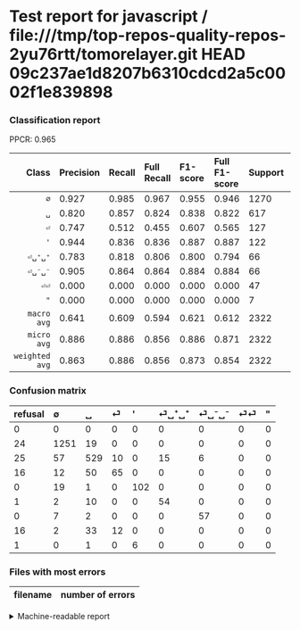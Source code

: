 # Test report for javascript / file:///tmp/top-repos-quality-repos-2yu76rtt/tomorelayer.git HEAD 09c237ae1d8207b6310cdcd2a5c0002f1e839898

### Classification report

PPCR: 0.965

| Class | Precision | Recall | Full Recall | F1-score | Full F1-score | Support | Full Support | PPCR |
|------:|:----------|:-------|:------------|:---------|:---------|:--------|:-------------|:-----|
| `∅` | 0.927| 0.985| 0.967| 0.955| 0.946| 1270| 1294| 0.981 |
| `␣` | 0.820| 0.857| 0.824| 0.838| 0.822| 617| 642| 0.961 |
| `⏎` | 0.747| 0.512| 0.455| 0.607| 0.565| 127| 143| 0.888 |
| `'` | 0.944| 0.836| 0.836| 0.887| 0.887| 122| 122| 1.000 |
| `⏎␣⁺␣⁺` | 0.783| 0.818| 0.806| 0.800| 0.794| 66| 67| 0.985 |
| `⏎␣⁻␣⁻` | 0.905| 0.864| 0.864| 0.884| 0.884| 66| 66| 1.000 |
| `⏎⏎` | 0.000| 0.000| 0.000| 0.000| 0.000| 47| 63| 0.746 |
| `"` | 0.000| 0.000| 0.000| 0.000| 0.000| 7| 8| 0.875 |
| `macro avg` | 0.641| 0.609| 0.594| 0.621| 0.612| 2322| 2405| 0.965 |
| `micro avg` | 0.886| 0.886| 0.856| 0.886| 0.871| 2322| 2405| 0.965 |
| `weighted avg` | 0.863| 0.886| 0.856| 0.873| 0.854| 2322| 2405| 0.965 |

### Confusion matrix

|refusal|  ∅| ␣| ⏎| '| ⏎␣⁺␣⁺| ⏎␣⁻␣⁻| ⏎⏎| "| 
|:---|:---|:---|:---|:---|:---|:---|:---|:---|
|0 |0 |0 |0 |0 |0 |0 |0 |0 |
|24 |1251 |19 |0 |0 |0 |0 |0 |0 |
|25 |57 |529 |10 |0 |15 |6 |0 |0 |
|16 |12 |50 |65 |0 |0 |0 |0 |0 |
|0 |19 |1 |0 |102 |0 |0 |0 |0 |
|1 |2 |10 |0 |0 |54 |0 |0 |0 |
|0 |7 |2 |0 |0 |0 |57 |0 |0 |
|16 |2 |33 |12 |0 |0 |0 |0 |0 |
|1 |0 |1 |0 |6 |0 |0 |0 |0 |

### Files with most errors

| filename | number of errors|
|:----:|:-----|

<details>
    <summary>Machine-readable report</summary>
```json
{
  "cl_report": {"\"": {"f1-score": 0.0, "precision": 0.0, "recall": 0.0, "support": 7}, "\u0027": {"f1-score": 0.8869565217391304, "precision": 0.9444444444444444, "recall": 0.8360655737704918, "support": 122}, "macro avg": {"f1-score": 0.6214334677563422, "precision": 0.6407203983833111, "recall": 0.6090135676887353, "support": 2322}, "micro avg": {"f1-score": 0.8863049095607235, "precision": 0.8863049095607235, "recall": 0.8863049095607235, "support": 2322}, "weighted avg": {"f1-score": 0.8727598669079696, "precision": 0.8632110529294621, "recall": 0.8863049095607235, "support": 2322}, "\u2205": {"f1-score": 0.9549618320610688, "precision": 0.9266666666666666, "recall": 0.9850393700787402, "support": 1270}, "\u23ce": {"f1-score": 0.6074766355140185, "precision": 0.7471264367816092, "recall": 0.5118110236220472, "support": 127}, "\u23ce\u23ce": {"f1-score": 0.0, "precision": 0.0, "recall": 0.0, "support": 47}, "\u23ce\u2423\u207a\u2423\u207a": {"f1-score": 0.8, "precision": 0.782608695652174, "recall": 0.8181818181818182, "support": 66}, "\u23ce\u2423\u207b\u2423\u207b": {"f1-score": 0.8837209302325582, "precision": 0.9047619047619048, "recall": 0.8636363636363636, "support": 66}, "\u2423": {"f1-score": 0.838351822503962, "precision": 0.8201550387596899, "recall": 0.8573743922204214, "support": 617}},
  "cl_report_full": {"\"": {"f1-score": 0.0, "precision": 0.0, "recall": 0.0, "support": 8}, "\u0027": {"f1-score": 0.8869565217391304, "precision": 0.9444444444444444, "recall": 0.8360655737704918, "support": 122}, "macro avg": {"f1-score": 0.6122966008883344, "precision": 0.6407203983833111, "recall": 0.5938718483104739, "support": 2405}, "micro avg": {"f1-score": 0.87074254283901, "precision": 0.8863049095607235, "recall": 0.8557172557172558, "support": 2405}, "weighted avg": {"f1-score": 0.8535704483460065, "precision": 0.8564892193577386, "recall": 0.8557172557172558, "support": 2405}, "\u2205": {"f1-score": 0.9462934947049925, "precision": 0.9266666666666666, "recall": 0.9667697063369397, "support": 1294}, "\u23ce": {"f1-score": 0.5652173913043478, "precision": 0.7471264367816092, "recall": 0.45454545454545453, "support": 143}, "\u23ce\u23ce": {"f1-score": 0.0, "precision": 0.0, "recall": 0.0, "support": 63}, "\u23ce\u2423\u207a\u2423\u207a": {"f1-score": 0.7941176470588236, "precision": 0.782608695652174, "recall": 0.8059701492537313, "support": 67}, "\u23ce\u2423\u207b\u2423\u207b": {"f1-score": 0.8837209302325582, "precision": 0.9047619047619048, "recall": 0.8636363636363636, "support": 66}, "\u2423": {"f1-score": 0.822066822066822, "precision": 0.8201550387596899, "recall": 0.82398753894081, "support": 642}},
  "ppcr": 0.9654885654885655
}
```
</details>
